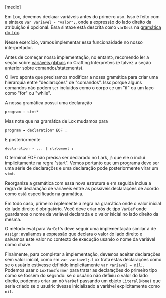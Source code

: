 [medio]

Em Lox, devemos declarar variáveis antes do primeiro uso. Isso é feito com 
a sintaxe `var variavel = "valor";`, onde a expressão do lado direito da 
atribuição é opcional. Essa sintaxe está descrita como `varDecl` na [gramática do Lox](https://craftinginterpreters.com/appendix-i.html#expressions). 

Nesse exercício, vamos implementar essa funcionalidade no nosso interpretador.

Antes de começar nossa implementação, no entanto, recomendo ler a seção sobre
[variáveis globais](https://craftinginterpreters.com/statements-and-state.html#global-variables)
no Crafting Interpreters (e talvez a seção anterior sobre comandos/statements).

O livro aponta que precisamos modificar a nossa gramática para criar uma
hierarquia entre "declarações" de "comandos". Isso porque alguns comandos não 
podem ser incluídos como o corpo de um "if" ou um laço como "for" ou "while".

A nossa gramática possui uma declaração

    program : stmt*

Mas note que na gramática de Lox mudamos para

    program → declaration* EOF ;

E posteriormente
    
    declaration → ... | statement ;

O terminal EOF não precisa ser declarado no Lark, já que ele o inclui 
implicitamente na regra "start". Vemos portanto que um programa deve ser uma 
série de declarações e uma declaração pode posteriormente virar um `stmt`.

Reorganize a gramática com essa nova estrutura e em seguida inclua a regra de 
declaração de variáveis entre as possíveis declarações de acordo como está 
especificado na gramática.

Em todo caso, primeiro implemente a regra na gramática onde o valor inicial do 
lado direito é obrigatório. Você deve criar nós do tipo `VarDef` onde guardamos
o nome da variável declarada e o valor inicial no lado direito da mesma.

O método eval para `VarDef`'s deve seguir uma implementação similar à de
`Assign`: avaliamos a expressão que declara o valor do lado direito e salvamos
este valor no contexto de execução usando o nome da variável como chave.

Finalmente, para completar a implementação, devemos aceitar declarações sem
valor inicial, como em `var variavel;`. Lox trata estas declarações como se o 
usuário estivesse definido implicitamente `var variavel = nil;`. Podemos usar o 
`LoxTansformer` para tratar as declarações do primeiro tipo como se fossem do 
segundo: se o usuário não definiu o valor do lado direito, podemos criar um 
nó `VarDef` passando um objeto `Literal(None)` que seria criado se o usuário 
tivesse inicializado a variável explicitamente como `nil`. 

